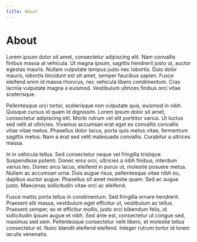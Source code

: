 ```yaml
---
title: About
---
```


# About

Lorem ipsum dolor sit amet, consectetur adipiscing elit. Nam convallis finibus massa at vehicula. Ut magna ipsum, sagittis hendrerit justo ut, auctor egestas mauris. Nullam vulputate tempus justo nec lobortis. Duis dolor mauris, lobortis tincidunt est sit amet, semper faucibus sapien. Fusce eleifend enim id massa rhoncus, nec vehicula libero condimentum. Cras lacinia vulputate magna a euismod. Vestibulum ultrices finibus orci vitae scelerisque.

Pellentesque orci tortor, scelerisque non vulputate quis, euismod in nibh. Quisque cursus id quam id dignissim. Lorem ipsum dolor sit amet, consectetur adipiscing elit. Morbi rutrum vel elit porttitor varius. Ut luctus sed velit at ultricies. Vivamus accumsan erat eget ex convallis convallis vitae vitae metus. Phasellus dolor lacus, porta quis metus vitae, fermentum sagittis metus. Nam a erat sed velit malesuada convallis. Curabitur a ultrices massa.

In in vehicula tellus. Sed consectetur neque vel fringilla tristique. Suspendisse potenti. Donec eros orci, ultricies a nibh finibus, interdum varius leo. Donec arcu lacus, eleifend in purus ut, molestie posuere metus. Nullam ac accumsan urna. Duis augue risus, pellentesque vitae nibh eu, dapibus auctor augue. Phasellus sit amet molestie quam. Sed ac augue justo. Maecenas sollicitudin vitae orci ac eleifend.

Fusce mattis porta tellus in condimentum. Sed fringilla ornare hendrerit. Praesent elit massa, vestibulum eget efficitur ut, vestibulum ac tellus. Praesent semper, ex et efficitur mollis, justo orci bibendum felis, id sollicitudin ipsum augue et nibh. Sed ante est, consectetur ut congue sed, maximus sed sem. Pellentesque consectetur velit libero, et molestie tellus consectetur et. Nunc blandit eleifend eleifend. Integer rutrum tortor id lorem iaculis venenatis. 
